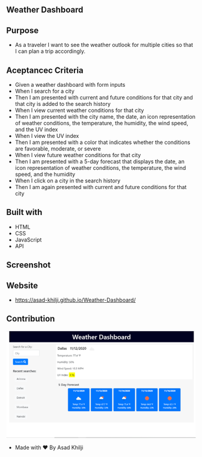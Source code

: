 ## Weather Dashboard

## Purpose

* As a traveler I want to see the weather outlook for multiple cities so that I can plan a trip accordingly.

## Aceptancec Criteria 

* Given a weather dashboard with form inputs
* When I search for a city
* Then I am presented with current and future conditions for that city and that city is added to the search history
* When I view current weather conditions for that city
* Then I am presented with the city name, the date, an icon representation of weather conditions, the temperature, the humidity, the wind speed, and the UV index
* When I view the UV index
* Then I am presented with a color that indicates whether the conditions are favorable, moderate, or severe
* When I view future weather conditions for that city
* Then I am presented with a 5-day forecast that displays the date, an icon representation of weather conditions, the temperature, the wind speed, and the humidity
* When I click on a city in the search history
* Then I am again presented with current and future conditions for that city

## Built with

* HTML
* CSS
* JavaScript
* API

## Screenshot

## Website

* https://asad-khilji.github.io/Weather-Dashboard/

## Contribution

![screenshot.png](https://github.com/asad-khilji/Weather-Dashboard/blob/main/images/06-server-side-apis-homework-demo.png?raw=true)

* Made with ❤️ By Asad Khilji
